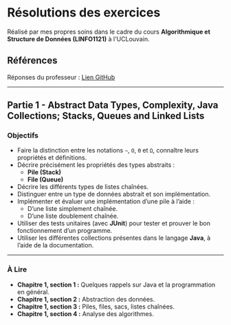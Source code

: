 # Résolutions des exercices

Réalisé par mes propres soins dans le cadre du cours **Algorithmique et Structure de Données (LINFO1121)** à l'UCLouvain.

## Références

Réponses du professeur : [Lien GitHub](https://github.com/pschaus/algorithms_exercises/tree/main/src/main/java)

---

## Partie 1 - Abstract Data Types, Complexity, Java Collections; Stacks, Queues and Linked Lists

### Objectifs

- Faire la distinction entre les notations `∼`, `O`, `Θ` et `Ω`, connaître leurs propriétés et définitions.
- Décrire précisément les propriétés des types abstraits :
  - **Pile (Stack)**
  - **File (Queue)**
- Décrire les différents types de listes chaînées.
- Distinguer entre un type de données abstrait et son implémentation.
- Implémenter et évaluer une implémentation d’une pile à l’aide :
  - D’une liste simplement chaînée.
  - D’une liste doublement chaînée.
- Utiliser des tests unitaires (avec **JUnit**) pour tester et prouver le bon fonctionnement d’un programme.
- Utiliser les différentes collections présentes dans le langage **Java**, à l’aide de la documentation.

---

### À Lire 

- **Chapitre 1, section 1 :** Quelques rappels sur Java et la programmation en général.
- **Chapitre 1, section 2 :** Abstraction des données.
- **Chapitre 1, section 3 :** Piles, files, sacs, listes chaînées.
- **Chapitre 1, section 4 :** Analyse des algorithmes.